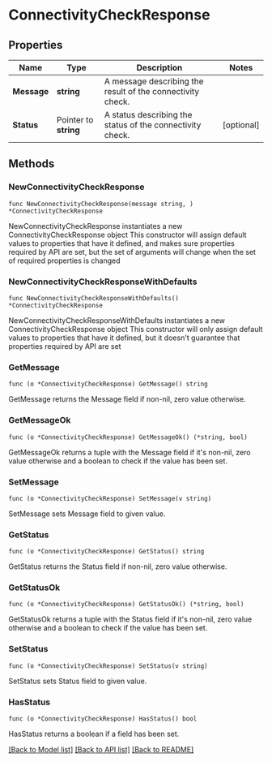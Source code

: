 # ConnectivityCheckResponse

## Properties

Name | Type | Description | Notes
------------ | ------------- | ------------- | -------------
**Message** | **string** | A message describing the result of the connectivity check. | 
**Status** | Pointer to **string** | A status describing the status of the connectivity check. | [optional] 

## Methods

### NewConnectivityCheckResponse

`func NewConnectivityCheckResponse(message string, ) *ConnectivityCheckResponse`

NewConnectivityCheckResponse instantiates a new ConnectivityCheckResponse object
This constructor will assign default values to properties that have it defined,
and makes sure properties required by API are set, but the set of arguments
will change when the set of required properties is changed

### NewConnectivityCheckResponseWithDefaults

`func NewConnectivityCheckResponseWithDefaults() *ConnectivityCheckResponse`

NewConnectivityCheckResponseWithDefaults instantiates a new ConnectivityCheckResponse object
This constructor will only assign default values to properties that have it defined,
but it doesn't guarantee that properties required by API are set

### GetMessage

`func (o *ConnectivityCheckResponse) GetMessage() string`

GetMessage returns the Message field if non-nil, zero value otherwise.

### GetMessageOk

`func (o *ConnectivityCheckResponse) GetMessageOk() (*string, bool)`

GetMessageOk returns a tuple with the Message field if it's non-nil, zero value otherwise
and a boolean to check if the value has been set.

### SetMessage

`func (o *ConnectivityCheckResponse) SetMessage(v string)`

SetMessage sets Message field to given value.


### GetStatus

`func (o *ConnectivityCheckResponse) GetStatus() string`

GetStatus returns the Status field if non-nil, zero value otherwise.

### GetStatusOk

`func (o *ConnectivityCheckResponse) GetStatusOk() (*string, bool)`

GetStatusOk returns a tuple with the Status field if it's non-nil, zero value otherwise
and a boolean to check if the value has been set.

### SetStatus

`func (o *ConnectivityCheckResponse) SetStatus(v string)`

SetStatus sets Status field to given value.

### HasStatus

`func (o *ConnectivityCheckResponse) HasStatus() bool`

HasStatus returns a boolean if a field has been set.


[[Back to Model list]](../README.md#documentation-for-models) [[Back to API list]](../README.md#documentation-for-api-endpoints) [[Back to README]](../README.md)


